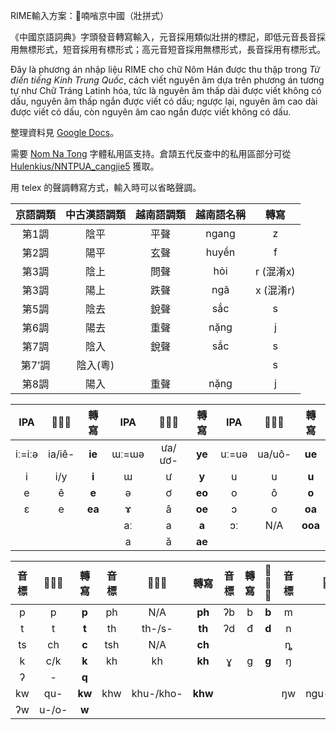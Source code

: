RIME輸入方案：𡦂喃㗂京中國（壯拼式）

《中國京語詞典》字頭發音轉寫輸入，元音採用類似壯拼的標記，即低元音長音採用無標形式，短音採用有標形式；高元音短音採用無標形式，長音採用有標形式。  

Đây là phương án nhập liệu RIME cho chữ Nôm Hán được thu thập trong *Từ điển tiếng Kinh Trung Quốc*, cách viết nguyên âm dựa trên phương án tương tự như Chữ Tráng Latinh hóa, tức là nguyên âm thấp dài được viết không có dấu, nguyên âm thấp ngắn được viết có dấu; ngược lại, nguyên âm cao dài được viết có dấu, còn nguyên âm cao ngắn được viết không có dấu.  

整理資料見 [Google Docs](https://docs.google.com/spreadsheets/d/1P0wrFTcHTZjjni2Vg2GUu8A1kA1zXTjK)。

需要 [Nom Na Tong](https://github.com/nomfoundation/font) 字體私用區支持。倉頡五代反查中的私用區部分可從 [Hulenkius/NNTPUA_cangjie5](https://github.com/Hulenkius/NNTPUA_cangjie5) 獲取。

用 telex 的聲調轉寫方式，輸入時可以省略聲調。

| 京語調類 | 中古漢語調類 | 越南語調類 | 越南語名稱 | 轉寫 |
| :---: | :---: | :---: | :---: | :---: |
| 第1調 | 陰平 | 平聲 | ngang | z |
| 第2調 | 陽平 | 玄聲 | huyền | f |
| 第3調 | 陰上 | 問聲 | hỏi | r (混淆x) |
| 第3調 | 陽上 | 跌聲 | ngã | x (混淆r) |
| 第5調 | 陰去 | 銳聲 | sắc | s |
| 第6調 | 陽去 | 重聲 | nặng | j |
| 第7調 | 陰入 | 銳聲 | sắc | s |
| 第7’調 | 陰入(粵) |  |  | s |
| 第8調 | 陽入 | 重聲 | nặng | j |

| 	IPA	| 	𡨸國語	| 	轉寫	| 	IPA	| 	𡨸國語	| 	轉寫	| 	IPA	| 	𡨸國語	| 	轉寫	| 
| 	:---:	| 	:---:	| 	:---:	| 	:---:	| 	:---:	| 	:---:	| 	:---:	| 	:---:	| 	:---:	| 
| 	iː=iːə	| 	ia/iê-	| 	**ie**	| 	ɯː=ɯə	| 	ưa/ươ-	| 	**ye**	| 	uː=uə	| 	ua/uô-	| 	**ue**	| 
| 	i	| 	i/y	| 	**i**	| 	ɯ	| 	ư	| 	**y**	| 	u	| 	u	| 	**u**	| 
| 	e	| 	ê	| 	**e**	| 	ə	| 	ơ	| 	**eo**	| 	o	| 	ô	| 	**o**	| 
| 	ɛ	| 	e	| 	**ea**	| 	ɤ	| 	â	| 	**oe**	| 	ɔ	| 	o	| 	**oa**	| 
| 		| 		| 		| 	aː	| 	a	| 	**a**	| 	ɔː 	| 	N/A	| 	**ooa**	| 
| 		| 		| 		| 	a	| 	ă	| 	**ae**	| 		| 		| 		| 

| 	音標	| 	𡨸國語	| 	轉寫	| 	音標	| 	𡨸國語	| 	轉寫	| 	音標	| 	轉寫	| 	𡨸國語	| 	音標	| 	𡨸國語	| 	轉寫	| 	音標	| 	𡨸國語	| 	轉寫	| 	音標	| 	𡨸國語	| 	轉寫	| 	音標	| 	𡨸國語	| 	轉寫	| 
| 	:---:	| 	:---:	| 	:---:	| 	:---:	| 	:---:	| 	:---:	| 	:---:	| 	:---:	| 	:---:	| 	:---:	| 	:---:	| 	:---:	| 	:---:	| 	:---:	| 	:---:	| 	:---:	| 	:---:	| 	:---:	| 	:---:	| 	:---:	| 	:---:	| 
| 	p	| 	p	| 	**p**	| 	ph	| 	N/A	| 	**ph**	| 	ʔb	| 	b	| 	**b**	| 	m	| 	m	| 	**m**	| 		| 		| 		| 	f	| 	ph	| 	**f**	| 	v	| 	v	| 	**v**	| 
| 	t	| 	t	| 	**t**	| 	th	| 	th-/s-	| 	**th**	| 	ʔd	| 	đ	| 	**d**	| 	n	| 	n	| 	**n**	| 	l	| 	l	| 	**l**	| 	ɬ	| 	N/A	| 	**sh**	| 	r	| 	r	| 	**r**	| 
| 	ts	| 	ch	| 	**c**	| 	tsh	| 	N/A	| 	**ch**	| 		| 		| 		| 	ȵ	| 	nh	| 	**nh**	| 		| 		| 		| 	s	| 	x	| 	**s**	| 	j	| 	d-/gi-	| 	**j**	| 
| 	k	| 	c/k	| 	**k**	| 	kh	| 	kh	| 	**kh**	| 	ɣ	| 	g	| 	**g**	| 	ŋ	| 	ng	| 	**ng**	| 		| 		| 		| 	h	| 	h	| 	**h**	| 		| 		| 		| 
| 	ʔ	| 	-	| 	**q**	| 		| 		| 		| 		| 		| 		| 		| 		| 		| 		| 		| 		| 		| 		| 		| 		| 		| 		| 
| 	kw	| 	qu-	| 	**kw**	| 	khw	| 	khu-/kho-	| 	**khw**	| 		| 		| 		| 	ŋw	| 	ngu-/ngo-	| 	**ngw**	| 		| 		| 		| 	hw	| 	hu-/ho-	| 	**hw**	| 		| 		| 		| 
| 	ʔw	| 	u-/o-	| 	**w**	| 		| 		| 		| 		| 		| 		| 		| 		| 		| 		| 		| 		| 		| 		| 		| 		| 		| 		| 
